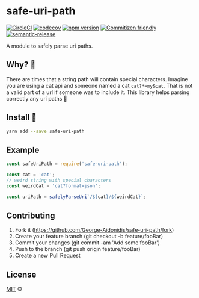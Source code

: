 # safe-uri-path

[![CircleCI](https://circleci.com/gh/george-aidonidis/safe-uri-path.svg?style=svg)](https://circleci.com/gh/george-aidonidis/safe-uri-path) [![codecov](https://codecov.io/gh/george-aidonidis/safe-uri-path/badge.svg?branch=master)](https://codecov.io/gh/George-Aidonidis/safe-uri-path?branch=master) [![npm version](https://badge.fury.io/js/safe-uri-path.svg)](https://badge.fury.io/js/safe-uri-path) [![Commitizen friendly](https://img.shields.io/badge/commitizen-friendly-brightgreen.svg)](http://commitizen.github.io/cz-cli/) [![semantic-release](https://img.shields.io/badge/%20%20%F0%9F%93%A6%F0%9F%9A%80-semantic--release-e10079.svg)](https://github.com/semantic-release/semantic-release)

A module to safely parse uri paths.

## Why? :thinking:

There are times that a string path will contain special characters. Imagine you are using a cat api and someone named a cat `cat?*=my&cat`. That is not a valid part of a url if someone was to include it. This library helps parsing correctly any uri paths :tada:

## Install :metal:

```bash
yarn add --save safe-uri-path
```

## Example

```javascript
const safeUriPath = require('safe-uri-path');

const cat = 'cat';
// weird string with special characters
const weirdCat = 'cat?format=json';

const uriPath = safelyParseUri`/${cat}/${weirdCat}`;
```

## Contributing

1. Fork it (<https://github.com/George-Aidonidis/safe-uri-path/fork>)
2. Create your feature branch (git checkout -b feature/fooBar)
3. Commit your changes (git commit -am 'Add some fooBar')
4. Push to the branch (git push origin feature/fooBar)
5. Create a new Pull Request

## License

[MIT](./license) ©
